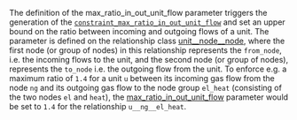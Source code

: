 The definition of the max\_ratio\_in\_out\_unit\_flow parameter triggers the generation of the [`constraint_max_ratio_in_out_unit_flow`](#Maximum-ratio-between-input-and-output-unit-flows) and set an upper bound on the ratio between incoming and outgoing flows of a unit. The parameter is defined on the relationship class [unit\_\_node\_\_node](@ref), where the first node (or group of nodes) in this relationship represents the `from_node`, i.e. the incoming flows to the unit, and the second node (or group of nodes), represents the `to_node` i.e. the outgoing flow from the unit.
To enforce e.g. a maximum ratio of `1.4` for a unit `u` between its incoming gas flow from the node `ng` and its outgoing gas flow to the node group `el_heat` (consisting of the two nodes `el` and `heat`), the [max\_ratio\_in\_out\_unit\_flow](@ref) parameter would be set to `1.4` for the relationship `u__ng__el_heat`.
